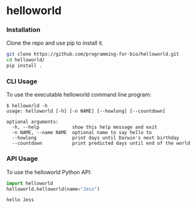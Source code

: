 # helloworld

### Installation 
Clone the repo and use pip to install it. 
```bash
git clone https://github.com/programming-for-bio/helloworld.git
cd helloworld/
pip install .
```

### CLI Usage 
To use the executable helloworld command line program:
```
$ helloworld -h
usage: helloworld [-h] [-n NAME] [--howlong] [--countdown]

optional arguments:
  -h, --help            show this help message and exit
  -n NAME, --name NAME  optional name to say hello to
  --howlong             print days until Darwin's next birthday
  --countdown           print predicted days until end of the world
```


### API Usage
To use the helloworld Python API:
```python
import helloworld
helloworld.helloworld(name="Jess")
```

```
hello Jess
```
